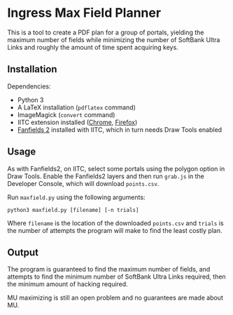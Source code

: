# Ingress Max Field Planner

This is a tool to create a PDF plan for a group of portals, yielding the maximum number of fields while minimizing the number of SoftBank Ultra Links and roughly the amount of time spent acquiring keys.


## Installation

Dependencies:
 - Python 3
 - A LaTeX installation (`pdflatex` command)
 - ImageMagick (`convert` command)
 - IITC extension installed ([Chrome](https://chrome.google.com/webstore/detail/iitc-button/febaefghpimpenpigafpolgljcfkeakn?hl=en), [Firefox](https://addons.mozilla.org/en-CA/firefox/addon/iitc-button/))
 - [Fanfields 2](https://github.com/Heistergand/fanfields2/raw/master/iitc_plugin_fanfields2.user.js) installed with IITC, which in turn needs Draw Tools enabled

## Usage

As with Fanfields2, on IITC, select some portals using the polygon option in Draw Tools. Enable the Fanfields2 layers and then run `grab.js` in the Developer Console, which will download `points.csv`.

Run `maxfield.py` using the following arguments:
```
python3 maxfield.py [filename] [-n trials]
```

Where `filename` is the location of the downloaded `points.csv` and `trials` is the number of attempts the program will make to find the least costly plan.

## Output

The program is guaranteed to find the maximum number of fields, and attempts to find the minimum number of SoftBank Ultra Links required, then the minimum amount of hacking required.

MU maximizing is still an open problem and no guarantees are made about MU.